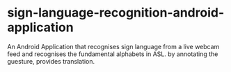 # sign-language-recognition-android-application
An Android Application that recognises sign language from a live webcam feed and recognises the fundamental alphabets in ASL. by annotating the guesture, provides translation.
